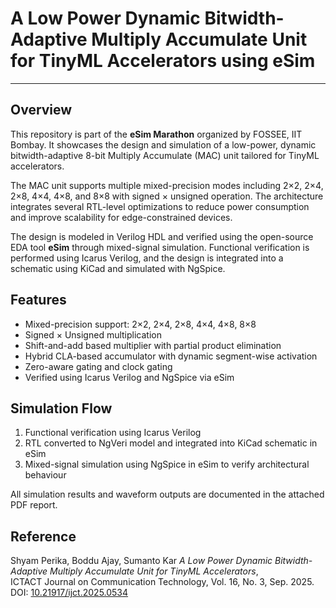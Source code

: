 # A Low Power Dynamic Bitwidth-Adaptive Multiply Accumulate Unit for TinyML Accelerators using eSim
---
## Overview

This repository is part of the **eSim Marathon** organized by FOSSEE, IIT Bombay. It showcases the design and simulation of a low-power, dynamic bitwidth-adaptive 8-bit Multiply Accumulate (MAC) unit tailored for TinyML accelerators.

The MAC unit supports multiple mixed-precision modes including 2×2, 2×4, 2×8, 4×4, 4×8, and 8×8 with signed × unsigned operation. The architecture integrates several RTL-level optimizations to reduce power consumption and improve scalability for edge-constrained devices.

The design is modeled in Verilog HDL and verified using the open-source EDA tool **eSim** through mixed-signal simulation. Functional verification is performed using Icarus Verilog, and the design is integrated into a schematic using KiCad and simulated with NgSpice.



## Features

- Mixed-precision support: 2×2, 2×4, 2×8, 4×4, 4×8, 8×8
- Signed × Unsigned multiplication
- Shift-and-add based multiplier with partial product elimination
- Hybrid CLA-based accumulator with dynamic segment-wise activation
- Zero-aware gating and clock gating
- Verified using Icarus Verilog and NgSpice via eSim



## Simulation Flow

1. Functional verification using Icarus Verilog
2. RTL converted to NgVeri model and integrated into KiCad schematic in eSim
3. Mixed-signal simulation using NgSpice in eSim to verify architectural behaviour

All simulation results and waveform outputs are documented in the attached PDF report.

## Reference

Shyam Perika, Boddu Ajay, Sumanto Kar 
*A Low Power Dynamic Bitwidth-Adaptive Multiply Accumulate Unit for TinyML Accelerators*,  
ICTACT Journal on Communication Technology, Vol. 16, No. 3, Sep. 2025.  
DOI: [10.21917/ijct.2025.0534](https://doi.org/10.21917/ijct.2025.0534)



